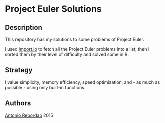 # Project Euler Solutions

## Description

This repository has my solutions to some problems of Project Euler.

I used [import.io](https://import.io/) to fetch all the Project Euler 
problems into a list, then I sorted them by their level of difficulty and 
solved some in R.

## Strategy

I value simplicity, memory efficiency, speed optimization, and - as much 
as possible - using only built-in functions.

## Authors

[Antonio Rebordao](https://www.linkedin.com/in/rebordao) 2015
